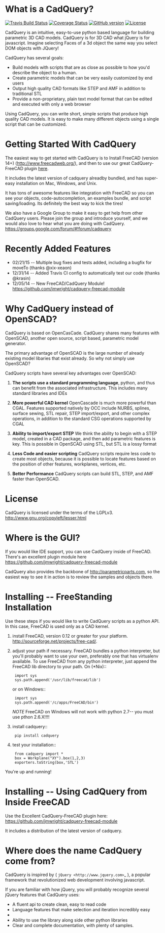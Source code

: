 What is a CadQuery?
========================================

[![Travis Build Status](https://travis-ci.org/dcowden/cadquery.svg)](https://travis-ci.org/dcowden/cadquery)
[![Coverage Status](https://coveralls.io/repos/dcowden/cadquery/badge.svg)](https://coveralls.io/r/dcowden/cadquery)
[![GitHub version](https://badge.fury.io/gh/dcowden%2Fcadquery.svg)](https://github.com/dcowden/cadquery/releases/tag/v0.1.8)
[![License](https://img.shields.io/badge/license-LGPL-lightgrey.svg)](https://github.com/dcowden/cadquery/blob/master/LICENSE)

CadQuery is an intuitive, easy-to-use python based language for building parametric 3D CAD models.  CadQuery is for 3D CAD what jQuery is for javascript.  Imagine selecting Faces of a 3d object the same way you select DOM objects with JQuery!

CadQuery has several goals:

* Build models with scripts that are as close as possible to how you'd describe the object to a human.
* Create parametric models that can be very easily customized by end users
* Output high quality CAD formats like STEP and AMF in addition to traditional STL
* Provide a non-proprietary, plain text model format that can be edited and executed with only a web browser

Using CadQuery, you can write short, simple scripts that produce high quality CAD models.  It is easy to make many different objects using a single script that can be customized.

Getting Started With CadQuery
========================================

The easiest way to get started with CadQuery is to Install FreeCAD (version 14+)  (http://www.freecadweb.org/), and then to use our great CadQuery-FreeCAD plugin [here](https://github.com/jmwright/cadquery-freecad-module).


It includes the latest version of cadquery alreadby bundled, and has super-easy installation on Mac, Windows, and Unix.

It has tons of awesome features like integration with FreeCAD so you can see your objects, code-autocompletion, an examples bundle, and script saving/loading. Its definitely the best way to kick the tires!

We also have a Google Group to make it easy to get help from other CadQuery users. Please join the group and introduce yourself, and we would also love to hear what you are doing with CadQuery. https://groups.google.com/forum/#!forum/cadquery


Recently Added Features
========================================

* 02/21/15 -- Multiple bug fixes and tests added, including a bugfix for moveTo (thanks @xix-xeaon)
* 12/31/14 -- Added Travis CI config to automatically test our code (thanks @krasin)
* 12/05/14 -- New FreeCAD/CadQuery Module!  https://github.com/jmwright/cadquery-freecad-module


Why CadQuery instead of OpenSCAD?
========================================

CadQuery is based on OpenCasCade.  CadQuery shares many features with OpenSCAD, another open source, script based, parametric model generator.

The primary advantage of OpenSCAD is the large number of already existing model libaries  that exist already. So why not simply use OpenSCAD?

CadQuery scripts have several key advantages over OpenSCAD:

1. **The scripts use a standard programming language**, python, and thus can benefit from the associated infrastructure.
   This includes many standard libraries and IDEs

2. **More powerful CAD kernel** OpenCascade is much more powerful than CGAL. Features supported natively
   by OCC include NURBS, splines, surface sewing, STL repair, STEP import/export,  and other complex operations,
   in addition to the standard CSG operations supported by CGAL

3. **Ability to import/export STEP** We think the ability to begin with a STEP model, created in a CAD package,
   and then add parametric features is key.  This is possible in OpenSCAD using STL, but STL is a lossy format

4. **Less Code and easier scripting**  CadQuery scripts require less code to create most objects, because it is possible to locate
   features based on the position of other features, workplanes, vertices, etc.

5. **Better Performance**  CadQuery scripts can build STL, STEP, and AMF faster than OpenSCAD.

License
========

CadQuery is licensed under the terms of the LGPLv3. http://www.gnu.org/copyleft/lesser.html

Where is the GUI?
==================

If you would like IDE support, you can use CadQuery inside of FreeCAD. There's an excellent plugin module here https://github.com/jmwright/cadquery-freecad-module

CadQuery also provides the backbone of http://parametricparts.com, so the easiest way to see it in action is to review the samples and objects there.

Installing -- FreeStanding Installation
========================================

Use these steps if you would like to write CadQuery scripts as a python API.  In this case, FreeCAD is used only as a CAD kernel.

1. install FreeCAD, version 0.12 or greater for your platform.  http://sourceforge.net/projects/free-cad/.

2. adjust your path if necessary.  FreeCAD bundles a python interpreter, but you'll probably want to use your own,
   preferably one that has virtualenv available.  To use FreeCAD from any python interpreter, just append the FreeCAD
   lib directory to your path. On  (*Nix)::

        import sys
		sys.path.append('/usr/lib/freecad/lib')

   or on Windows::

	    import sys
		sys.path.append('/c/apps/FreeCAD/bin')

   *NOTE* FreeCAD on Windows will not work with python 2.7-- you must use pthon 2.6.X!!!!

3. install cadquery::

		pip install cadquery

3. test your installation::

		from cadquery import *
		box = Workplane("XY").box(1,2,3)
		exporters.toString(box,'STL')

You're up and running!

Installing -- Using CadQuery from Inside FreeCAD
=================================================

Use the Excellent CadQuery-FreeCAD plugin here:
   https://github.com/jmwright/cadquery-freecad-module

It includes a distribution of the latest version of cadquery.

Where does the name CadQuery come from?
========================================

CadQuery is inspired by ( `jQuery <http://www.jquery.com>`_ ), a popular framework that
revolutionized web development involving javascript.

If you are familiar with how jQuery, you will probably recognize several jQuery features that CadQuery uses:

* A fluent api to create clean, easy to read code
* Language features that make selection and iteration incredibly easy
*
* Ability to use the library along side other python libraries
* Clear and complete documentation, with plenty of samples.

